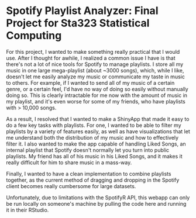 # Spotify Playlist Analyzer: Final Project for Sta323 Statistical Computing

For this project, I wanted to make something really practical that I would use. 
After I thought for awhile, I realized a common issue I have is that there's 
not a lot of nice tools for Spotify to manage playlists. I store all my music 
in one large mega-playlist (about ~3000 songs), which, while I like, doesn't 
let me easily analyze my music or communicate my taste in music to others. 
For example, if I wanted to send all of my music of a certain genre, or a 
certain feel, I'd have no way of doing so easily without manually doing so. 
This is clearly intractable for me now with the amount of music in my playlist,
and it's even worse for some of my friends, who have playlists with > 10,000 songs.

As a result, I resolved that I wanted to make a ShinyApp that made it easy to do 
a few key tasks with playlists. For one, I wanted to be able to filter my 
playlists by a variety of features easily, as well as have visualizations that
let me understand both the distribution of my music and how to effectively filter 
it. I also wanted to make the app capable of handling Liked Songs, an internal 
playlist that Spotify doesn't normally let you turn into public playlists. My 
friend has all of his music in his Liked Songs, and it makes it really difficult
for him to share music in a mass-way. 

Finally, I wanted to have a clean implementation to combine playlists together,
as the current method of dragging and dropping in the Spotify client becomes
really cumbersome for large datasets. 

Unfortunately, due to limitations with the SpotifyR API, this webapp can only be run locally
on someone's machine by pulling the code here and running it in their RStudio. 
